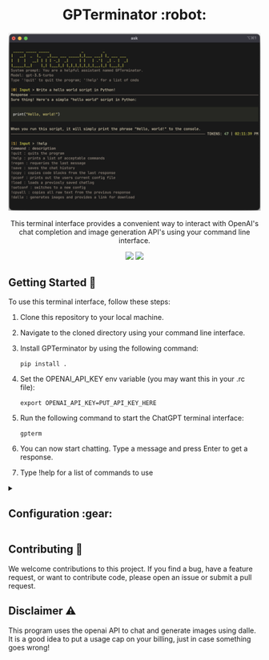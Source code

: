 <h1 align="center">GPTerminator :robot:</h1>
<p align="center">
   <img src="./imgs/cmd_example.png" width="600" />
</p>
<p align="center">This terminal interface provides a convenient way to interact with OpenAI's chat completion and image generation API's using your command line interface.</p>
<p align="center">
   <img src="https://img.shields.io/github/last-commit/AineeJames/ChatGPTerminator?style=for-the-badge&logo=github&color=7dc4e4&logoColor=D9E0EE&labelColor=302D41" />
   <img src="https://img.shields.io/github/stars/AineeJames/ChatGPTerminator?style=for-the-badge&logo=apachespark&color=eed49f&logoColor=D9E0EE&labelColor=302D41" />
</p>


## Getting Started :rocket:

To use this terminal interface, follow these steps:

1. Clone this repository to your local machine.
2. Navigate to the cloned directory using your command line interface.
3. Install GPTerminator by using the following command:

   ```
   pip install .
   ```

4. Set the OPENAI_API_KEY env variable (you may want this in your .rc file):

   ```
   export OPENAI_API_KEY=PUT_API_KEY_HERE
   ```

5. Run the following command to start the ChatGPT terminal interface:

   ```
   gpterm
   ```

7. You can now start chatting. Type a message and press Enter to get a response.

8. Type !help for a list of commands to use

<details><summary><h2>Configuration :gear:</h2></summary>


GPTerminator is configurable and can support multiple configurations. Add the following to your config.ini:

   ```ini
   [CONFIG_TEMPLATE]
   ModelName = 
   SystemMessage = 
   Temperature =
   PresencePenalty = 
   FrequencyPenalty = 
   CommandInitiator = 
   SavePath = 
   ```

- **ModelName:** this is the model used when chatting
- **Temperature** = between 0 and 2
- **PresencePenalty** = between -2 and 2
- **FrequencyPenalty** = between -2 and 2
- **SystemMessage:** this is the starting system message sent to the API
- **CommandInitiator:** this can be set to change the default !<cmd> structure
- **SavePath:** this changes the location of the save path when loading/saving

   _Note_: More details on some settings can be found [here](https://platform.openai.com/docs/api-reference/chat/create)

After saving the config file, run:
   ```zsh
   gpterm
   ```
Then, type !setconf and select which config you wish to use, you can also run the !pconf commang to view the current config details.

_Note_: If you change the CommandInitiator, you will now type <CommandInitiator><cmd> to execute commands...


</details>


## Contributing :raised_hands:

We welcome contributions to this project. If you find a bug, have a feature request, or want to contribute code, please open an issue or submit a pull request.

## Disclaimer :warning: 

This program uses the openai API to chat and generate images using dalle. It is a good idea to put a usage cap on your billing, just in case something goes wrong!
